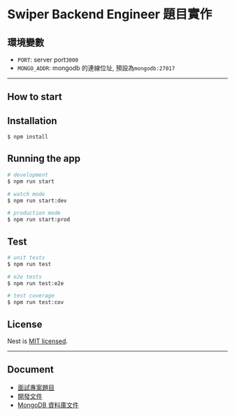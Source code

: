 Swiper Backend Engineer 題目實作
===

## 環境變數
- `PORT`: server port`3000`
- `MONGO_ADDR`: mongodb 的連線位址, 預設為`mongodb:27017`

---
## How to start 

## Installation

```bash
$ npm install
```

## Running the app

```bash
# development
$ npm run start

# watch mode
$ npm run start:dev

# production mode
$ npm run start:prod
```

## Test

```bash
# unit tests
$ npm run test

# e2e tests
$ npm run test:e2e

# test coverage
$ npm run test:cov
```
## License

Nest is [MIT licensed](LICENSE).


---

## Document
- [面試專案題目](./doc/interview-project.md)
- [開發文件](./doc/development/README.md)
- [MongoDB 資料庫文件](./doc/mongodb/README.md)
